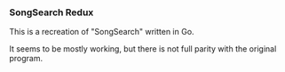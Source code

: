 ### SongSearch Redux

This is a recreation of "SongSearch" written in Go.

It seems to be mostly working, but there is not full parity with the original
program.